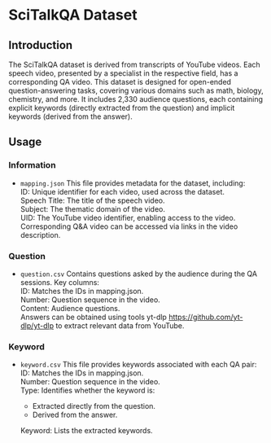 # SciTalkQA Dataset
## Introduction

The SciTalkQA dataset is derived from transcripts of YouTube videos. Each speech video, presented by a specialist in the respective field, has a corresponding QA video. This dataset is designed for open-ended question-answering tasks, covering various domains such as math, biology, chemistry, and more. It includes 2,330 audience questions, each containing explicit keywords (directly extracted from the question) and implicit keywords (derived from the answer).


## Usage
### Information
- `mapping.json` This file provides metadata for the dataset, including:  
ID: Unique identifier for each video, used across the dataset.  
Speech Title: The title of the speech video.  
Subject: The thematic domain of the video.  
UID: The YouTube video identifier, enabling access to the video.   
Corresponding Q&A video can be accessed via links in the video description.
### Question
- `question.csv`
Contains questions asked by the audience during the QA sessions. Key columns:   
ID: Matches the IDs in mapping.json.  
Number: Question sequence in the video.  
Content: Audience questions.  
Answers can be obtained using tools yt-dlp https://github.com/yt-dlp/yt-dlp to extract relevant data from YouTube.
### Keyword
- `keyword.csv` This file provides keywords associated with each QA pair:  
  ID: Matches the IDs in mapping.json.  
  Number: Question sequence in the video.  
  Type: Identifies whether the keyword is:  
  - Extracted directly from the question.  
  - Derived from the answer.  

  Keyword: Lists the extracted keywords.  
